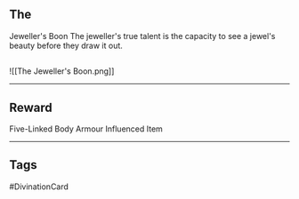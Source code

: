 ## The 
Jeweller's Boon
The jeweller's true talent is the capacity to see a jewel's beauty before they draw it out.
## 
![[The Jeweller's Boon.png]]

---
## Reward
Five-Linked Body Armour
Influenced Item

---
## Tags
#DivinationCard